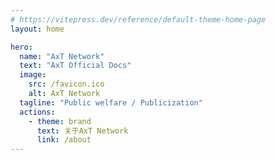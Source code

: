 ```yaml
---
# https://vitepress.dev/reference/default-theme-home-page
layout: home

hero:
  name: "AxT Network"
  text: "AxT Official Docs"
  image:
    src: /favicon.ico
    alt: AxT Network
  tagline: "Public welfare / Publicization"
  actions:
    - theme: brand
      text: 关于AxT Network
      link: /about
---
```


